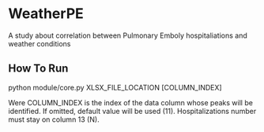 # WeatherPE
A study about correlation between Pulmonary Emboly hospitaliations and weather conditions

## How To Run

python module/core.py XLSX_FILE_LOCATION [COLUMN_INDEX]

Were COLUMN_INDEX is the index of the data column whose peaks will be identified. If omitted, default value will be used (11).
Hospitalizations number must stay on column 13 (N).
